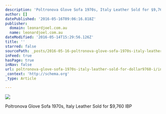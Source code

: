 ```yaml
---
description: 'Poltronova Glove Sofa 1970s, Italy Leather Sold for $9,760 IBP'
author: []
datePublished: '2016-05-16T09:06:16.818Z'
publisher:
  domain: leonardjoel.com.au
  name: leonardjoel.com.au
dateModified: '2016-05-14T15:29:56.126Z'
title: ''
starred: false
sourcePath: _posts/2016-05-16-poltronova-glove-sofa-1970s-italy-leather-sold-for-dollar9760-i.md
inFeed: true
hasPage: true
inNav: false
url: poltronova-glove-sofa-1970s-italy-leather-sold-for-dollar9760-i/index.html
_context: 'http://schema.org'
_type: Article

---
```

![](https://s3-ap-southeast-2.amazonaws.com/leonard-joel/wp-content/uploads/2015/08/901.jpg)

Poltronova Glove Sofa 1970s, Italy Leather Sold for $9,760 IBP